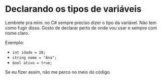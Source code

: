 # Declarando os tipos de variáveis

Lembrete pra mim: no C# sempre preciso dizer o tipo da variável. Não tem como fugir disso. Gosto de declarar perto de onde vou usar e sempre com nome claro.

Exemplo:
- `int idade = 20;`
- `string nome = "Ana";`
- `bool ativo = true;`

Se eu fizer assim, não me perco no meio do código.
